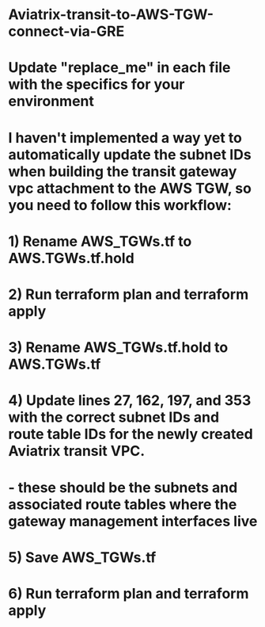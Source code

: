 # Aviatrix-transit-to-AWS-TGW-connect-via-GRE

# Update "replace_me" in each file with the specifics for your environment

# I haven't implemented a way yet to automatically update the subnet IDs when building the transit gateway vpc attachment to the AWS TGW, so you need to follow this workflow:
# 1) Rename AWS_TGWs.tf to AWS.TGWs.tf.hold
# 2) Run terraform plan and terraform apply
# 3) Rename AWS_TGWs.tf.hold to AWS.TGWs.tf
# 4) Update lines 27, 162, 197, and 353 with the correct subnet IDs and route table IDs for the newly created Aviatrix transit VPC.
#   - these should be the subnets and associated route tables where the gateway management interfaces live
# 5) Save AWS_TGWs.tf
# 6) Run terraform plan and terraform apply
